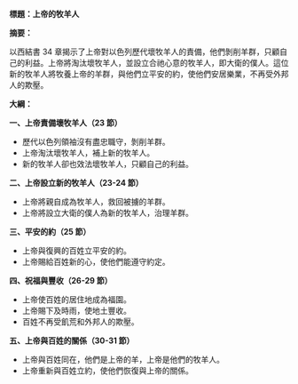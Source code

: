 **標題：上帝的牧羊人**

**摘要：**

以西結書 34 章揭示了上帝對以色列歷代壞牧羊人的責備，他們剝削羊群，只顧自己的利益。上帝將淘汰壞牧羊人，並設立合祂心意的牧羊人，即大衛的僕人。這位新的牧羊人將牧養上帝的羊群，與他們立平安的約，使他們安居樂業，不再受外邦人的欺壓。

**大綱：**

**一、上帝責備壞牧羊人（23 節）**
* 歷代以色列領袖沒有盡忠職守，剝削羊群。
* 上帝淘汰壞牧羊人，補上新的牧羊人。
* 新的牧羊人卻也效法壞牧羊人，只顧自己的利益。

**二、上帝設立新的牧羊人（23-24 節）**
* 上帝將親自成為牧羊人，救回被擄的羊群。
* 上帝將設立大衛的僕人為新的牧羊人，治理羊群。

**三、平安的約（25 節）**
* 上帝與復興的百姓立平安的約。
* 上帝賜給百姓新的心，使他們能遵守約定。

**四、祝福與豐收（26-29 節）**
* 上帝使百姓的居住地成為福園。
* 上帝賜下及時雨，使地土豐收。
* 百姓不再受飢荒和外邦人的欺壓。

**五、上帝與百姓的關係（30-31 節）**
* 上帝與百姓同在，他們是上帝的羊，上帝是他們的牧羊人。
* 上帝重新與百姓立約，使他們恢復與上帝的關係。